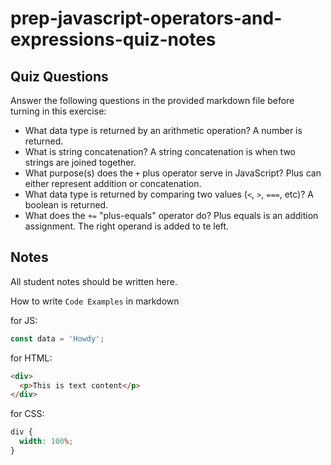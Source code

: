 # prep-javascript-operators-and-expressions-quiz-notes

## Quiz Questions

Answer the following questions in the provided markdown file before turning in this exercise:

- What data type is returned by an arithmetic operation?
  A number is returned.
- What is string concatenation?
  A string concatenation is when two strings are joined together.
- What purpose(s) does the `+` plus operator serve in JavaScript?
  Plus can either represent addition or concatenation.
- What data type is returned by comparing two values (`<`, `>`, `===`, etc)?
  A boolean is returned.
- What does the `+=` "plus-equals" operator do?
  Plus equals is an addition assignment. The right operand is added to te left.

## Notes

All student notes should be written here.

How to write `Code Examples` in markdown

for JS:

```javascript
const data = 'Howdy';
```

for HTML:

```html
<div>
  <p>This is text content</p>
</div>
```

for CSS:

```css
div {
  width: 100%;
}
```
